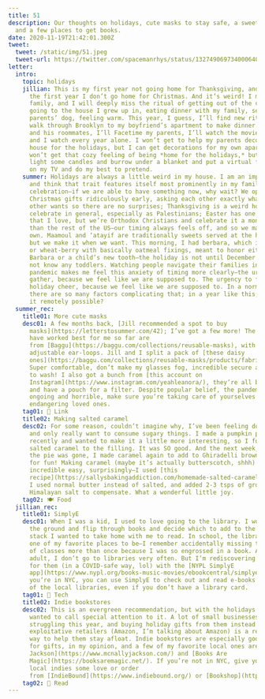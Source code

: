 ```yaml
---
title: 51
description: Our thoughts on holidays, cute masks to stay safe, a sweet treat,
  and a few places to get books.
date: 2020-11-19T21:42:01.300Z
tweet:
  tweet: /static/img/51.jpeg
  tweet-url: https://twitter.com/spacemanrhys/status/1327490697340006400?s=10
letter:
  intro:
    topic: holidays
    jillian: This is my first year not going home for Thanksgiving, and may also be
      the first year I don’t go home for Christmas. And it’s weird! I miss my
      family, and I will deeply miss the ritual of getting out of the city and
      going to the house I grew up in, eating dinner with my family, seeing my
      parents’ dog, feeling warm. This year, I guess, I’ll find new rituals—I’ll
      walk through Brooklyn to my boyfriend’s apartment to make dinner with him
      and his roommates, I’ll Facetime my parents, I’ll watch the movies my mom
      and I watch every year alone. I won’t get to help my parents decorate the
      house for the holidays, but I can get decorations for my own apartment. I
      won’t get that cozy feeling of being *home for the holidays,* but I can
      light some candles and burrow under a blanket and put a virtual fireplace
      on my TV and do my best to pretend.
    summer: Holidays are always a little weird in my house. I am an impatient person
      and think that trait features itself most prominently in my family’s
      celebration—if we are able to have something now, why wait? We open
      Christmas gifts ridiculously early, asking each other exactly what the
      other wants so there are no surprises; Thanksgiving is a weird holiday to
      celebrate in general, especially as Palestinians; Easter has one ritual
      that I love, but we’re Orthodox Christians and celebrate it a month later
      than the rest of the US—our timing always feels off, and so we make our
      own. Maamoul and ‘atayif are traditionally sweets served at the holidays,
      but we make it when we want. This morning, I had berbara, which is barley
      or wheat-berry with basically oatmeal fixings, meant to honor either Saint
      Barbara or a child’s new tooth—the holiday is not until December and I do
      not know any toddlers. Watching people navigate their families in the
      pandemic makes me feel this anxiety of timing more clearly—the urgency to
      gather, because we feel like we are supposed to. The urgency to feel
      holiday cheer, because we feel like we are supposed to. In a normal year,
      there are so many factors complicating that; in a year like this, how is
      it remotely possible?
  summer_rec:
    title01: More cute masks
    desc01: A few months back, [Jill recommended a spot to buy
      masks](https://letterstosummer.com/42); I’ve got a few more! The ones that
      have worked best for me so far are
      from [Baggu](https://baggu.com/collections/reusable-masks), with the
      adjustable ear-loops. Jill and I split a pack of [these daisy
      ones](https://baggu.com/collections/reusable-masks/products/fabric-mask-set-loop-daisy-1).
      Super comfortable, don’t make my glasses fog, incredible secure and easy
      to wash! I also got a bunch from [this account on
      Instagram](https://www.instagram.com/yeahleanora/), they’re all beautiful
      and have a pouch for a filter. Despite popular belief, the pandemic is
      ongoing and horrible, make sure you’re taking care of yourselves and not
      endangering loved ones.
    tag01: 🔗 Link
    title02: Making salted caramel
    desc02: For some reason, couldn’t imagine why, I’ve been feeling down and sad
      and only really want to consume sugary things. I made a pumpkin pie
      recently and wanted to make it a little more interesting, so I folded in
      salted caramel to the filling. It was SO good. And the next week, after
      the pie was gone, I made caramel again to add to Ghiradelli brownies. Just
      for fun! Making caramel (maybe it’s actually butterscotch, shhh) is
      incredible easy, surprisingly—I used [this
      recipe](https://sallysbakingaddiction.com/homemade-salted-caramel-recipe/).
      I used normal butter instead of salted, and added 2-3 tsps of ground
      Himalayan salt to compensate. What a wonderful little joy.
    tag02: 🍽️ Food
  jillian_rec:
    title01: SimplyE
    desc01: When I was a kid, I used to love going to the library. I would sit on
      the ground and flip through books and decide which to add to the huge
      stack I wanted to take home with me to read. In school, the library was
      one of my favorite places to be—I remember accidentally missing the start
      of classes more than once because I was so engrossed in a book. As an
      adult, I don’t go to libraries very often. But I’m rediscovering my love
      for them (in a COVID-safe way, lol) with the [NYPL SimplyE
      app](https://www.nypl.org/books-music-movies/ebookcentral/simplye). If
      you’re in NYC, you can use SimplyE to check out and read e-books from one
      of the local libraries, even if you don’t have a library card.
    tag01: 📱 Tech
    title02: Indie bookstores
    desc02: This is an evergreen recommendation, but with the holidays coming up I
      wanted to call special attention to it. A lot of small businesses are
      struggling this year, and buying holiday gifts from them instead of huge,
      exploitative retailers (Amazon, I’m talking about Amazon) is a really good
      way to help them stay afloat. Indie bookstores are especially good sources
      for gifts, in my opinion, and a few of my favorite local ones are [McNally
      Jackson](https://www.mcnallyjackson.com/) and [Books Are
      Magic](https://booksaremagic.net/). If you’re not in NYC, give your own
      local indies some love or order
      from [IndieBound](https://www.indiebound.org/) or [Bookshop](https://bookshop.org/).
    tag02: 📖 Read
---
```

